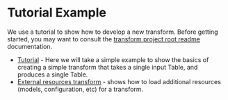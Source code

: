 # Tutorial Example
We use a tutorial to show how to develop a new transform.
Before getting started, you may want to consult the 
[transform project root readme](../../transforms/README.md) documentation.

* [Tutorial](../../doc/quick-start/contribute-your-own-transform.md) - 
Here we will take a simple example to show the basics of creating a simple transform
that takes a single input Table, and produces a single Table.
* [External resources transform](transform-external-resources.md) - shows how to load additional
resources (models, configuration, etc) for a transform.



